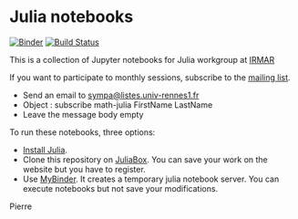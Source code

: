 # Julia notebooks

[![Binder](https://mybinder.org/badge.svg)](https://mybinder.org/v2/gh/pnavaro/math-julia/master)
[![Build Status](https://travis-ci.org/pnavaro/math-julia.svg?branch=master)](https://travis-ci.org/pnavaro/math-julia)

This is a collection of Jupyter notebooks for Julia workgroup at [IRMAR](https://irmar.univ-rennes1.fr)

If you want to participate to monthly sessions, subscribe to the [mailing list](https://listes.univ-rennes1.fr/wws/info/math-julia).

- Send an email to sympa@listes.univ-rennes1.fr 
- Object : subscribe math-julia FirstName LastName 
- Leave the message body empty

To run these notebooks, three options:
- [Install Julia](https://julialang.org/downloads/).
- Clone this repository on [JuliaBox](https://juliabox.com). You can save your work on the website but you have to register.
- Use [MyBinder](https://mybinder.org/v2/gh/pnavaro/math-julia/master). It creates a temporary julia
notebook server. You can execute notebooks but not save your modifications.

Pierre
